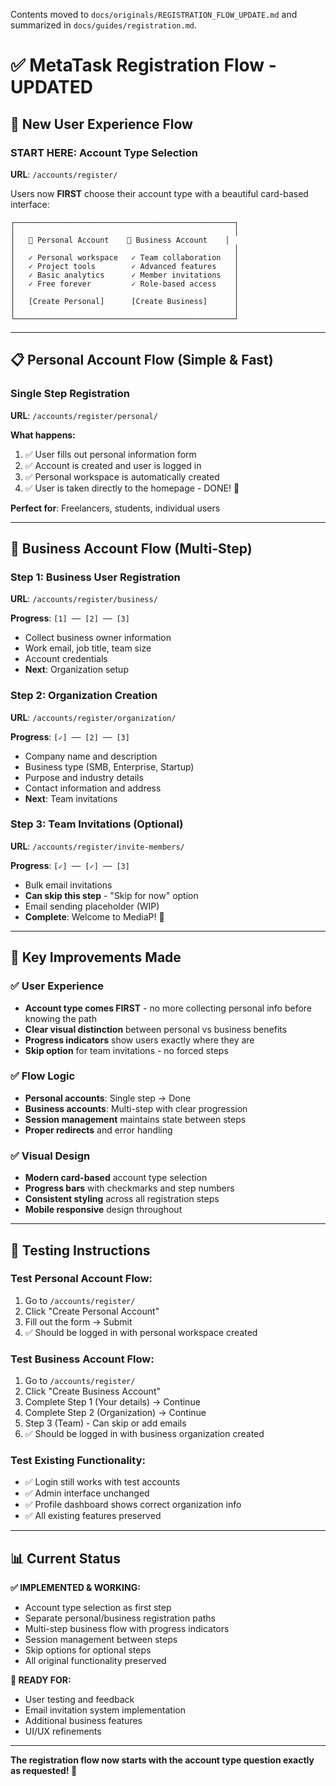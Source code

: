 Contents moved to `docs/originals/REGISTRATION_FLOW_UPDATE.md` and summarized in `docs/guides/registration.md`.
# ✅ MetaTask Registration Flow - UPDATED

## 🎯 New User Experience Flow

### **START HERE**: Account Type Selection
**URL**: `/accounts/register/`

Users now **FIRST** choose their account type with a beautiful card-based interface:

```
┌─────────────────────────────────────────────────┐
│                                                 │
│   👤 Personal Account    🏢 Business Account    │
│                                                 │
│   ✓ Personal workspace   ✓ Team collaboration   │
│   ✓ Project tools        ✓ Advanced features    │
│   ✓ Basic analytics      ✓ Member invitations   │
│   ✓ Free forever         ✓ Role-based access    │
│                                                 │
│   [Create Personal]      [Create Business]      │
│                                                 │
└─────────────────────────────────────────────────┘
```

---

## 📋 Personal Account Flow (Simple & Fast)

### **Single Step Registration**
**URL**: `/accounts/register/personal/`

**What happens:**
1. ✅ User fills out personal information form
2. ✅ Account is created and user is logged in
3. ✅ Personal workspace is automatically created
4. ✅ User is taken directly to the homepage - DONE! 🎉

**Perfect for**: Freelancers, students, individual users

---

## 🏢 Business Account Flow (Multi-Step)

### **Step 1: Business User Registration** 
**URL**: `/accounts/register/business/`

**Progress**: `[1] ── [2] ── [3]`

- Collect business owner information
- Work email, job title, team size
- Account credentials
- **Next**: Organization setup

### **Step 2: Organization Creation**
**URL**: `/accounts/register/organization/`

**Progress**: `[✓] ── [2] ── [3]`

- Company name and description
- Business type (SMB, Enterprise, Startup)
- Purpose and industry details
- Contact information and address
- **Next**: Team invitations

### **Step 3: Team Invitations (Optional)**
**URL**: `/accounts/register/invite-members/`

**Progress**: `[✓] ── [✓] ── [3]`

- Bulk email invitations
- **Can skip this step** - "Skip for now" option
- Email sending placeholder (WIP)
- **Complete**: Welcome to MediaP! 🎉

---

## 🔄 Key Improvements Made

### ✅ **User Experience**
- **Account type comes FIRST** - no more collecting personal info before knowing the path
- **Clear visual distinction** between personal vs business benefits
- **Progress indicators** show users exactly where they are
- **Skip option** for team invitations - no forced steps

### ✅ **Flow Logic**
- **Personal accounts**: Single step → Done
- **Business accounts**: Multi-step with clear progression
- **Session management** maintains state between steps
- **Proper redirects** and error handling

### ✅ **Visual Design**
- **Modern card-based** account type selection
- **Progress bars** with checkmarks and step numbers
- **Consistent styling** across all registration steps
- **Mobile responsive** design throughout

---

## 🧪 Testing Instructions

### Test Personal Account Flow:
1. Go to `/accounts/register/`
2. Click "Create Personal Account"
3. Fill out the form → Submit
4. ✅ Should be logged in with personal workspace created

### Test Business Account Flow:
1. Go to `/accounts/register/`  
2. Click "Create Business Account"
3. Complete Step 1 (Your details) → Continue
4. Complete Step 2 (Organization) → Continue  
5. Step 3 (Team) - Can skip or add emails
6. ✅ Should be logged in with business organization created

### Test Existing Functionality:
- ✅ Login still works with test accounts
- ✅ Admin interface unchanged
- ✅ Profile dashboard shows correct organization info
- ✅ All existing features preserved

---

## 📊 Current Status

**✅ IMPLEMENTED & WORKING:**
- Account type selection as first step
- Separate personal/business registration paths
- Multi-step business flow with progress indicators
- Session management between steps
- Skip options for optional steps
- All original functionality preserved

**🔄 READY FOR:**
- User testing and feedback
- Email invitation system implementation  
- Additional business features
- UI/UX refinements

---

**The registration flow now starts with the account type question exactly as requested! 🎯**
